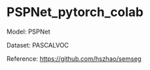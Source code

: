 # PSPNet_pytorch_colab

Model: PSPNet

Dataset: PASCALVOC

Reference: https://github.com/hszhao/semseg
